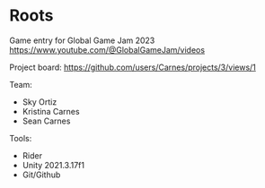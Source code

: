 # Roots
Game entry for Global Game Jam 2023
https://www.youtube.com/@GlobalGameJam/videos

Project board: https://github.com/users/Carnes/projects/3/views/1

Team:
- Sky Ortiz
- Kristina Carnes
- Sean Carnes

Tools:
- Rider
- Unity 2021.3.17f1
- Git/Github


